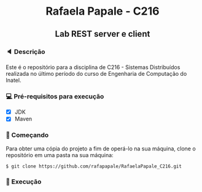 <h1 align="center">Rafaela Papale - C216</h1>
<h2 align="center">Lab REST server e client</h2>

### :speaker: Descrição
<p>
Este é o repositório para a disciplina de C216 - Sistemas Distribuídos realizada no último período do curso de Engenharia de Computação do Inatel.
</p>

### :computer: Pré-requisitos para execução
- [x] JDK
- [x] Maven

### :rocket: Começando
<p>Para obter uma cópia do projeto a fim de operá-lo na sua máquina, clone o repositório em uma pasta na sua máquina:</p>

```
$ git clone https://github.com/rafapapale/RafaelaPapale_C216.git
```

### :wrench: Execução
